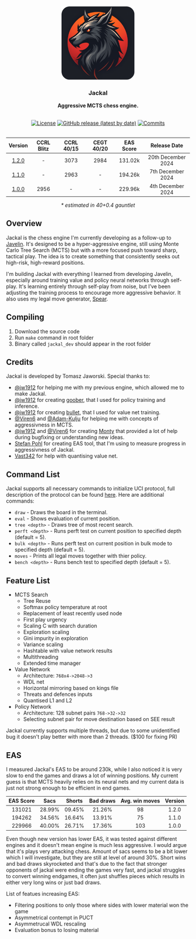 <div align="center">

<img
  width="200"
  alt="Jackal Logo"
  src=".readme/logos/logo_rounded_corners.png">
 
<h3>Jackal</h3>
<b>Aggressive MCTS chess engine.</b>
<br>
<br>

[![License](https://img.shields.io/github/license/TomaszJaworski777/Jackal?style=for-the-badge)](https://opensource.org/license/gpl-3-0)
[![GitHub release (latest by date)](https://img.shields.io/github/v/release/TomaszJaworski777/Jackal?style=for-the-badge)](https://github.com/TomaszJaworski777/Jackal/releases/latest)
[![Commits](https://img.shields.io/github/commits-since/TomaszJaworski777/Jackal/latest?style=for-the-badge)](https://github.com/TomaszJaworski777/Jackal/commits/main)
<br>
<br>

| Version | CCRL Blitz | CCRL 40/15 | CEGT 40/20 | EAS Score | Release Date |
| :-: | :-: | :-: | :-: | :-: | :-: |
| [1.2.0](https://github.com/TomaszJaworski777/Jackal/releases/tag/1.2.0) | - | 3073 | 2984 | 131.02k | 20th December 2024 |
| [1.1.0](https://github.com/TomaszJaworski777/Jackal/releases/tag/1.1.0) | - | 2963 | - | 194.26k | 7th December 2024 |
| [1.0.0](https://github.com/TomaszJaworski777/Jackal/releases/tag/1.0.0) | 2956 | - | - | 229.96k | 4th December 2024 |

<i>* estimated in 40+0.4 gauntlet</i>

</div>

## Overview
Jackal is the chess engine I'm currently developing as a follow-up to [Javelin](https://github.com/TomaszJaworski777/Javelin). It's designed to be a hyper-aggressive engine, still using Monte Carlo Tree Search (MCTS) but with a more focused push toward sharp, tactical play. The idea is to create something that consistently seeks out high-risk, high-reward positions.

I'm building Jackal with everything I learned from developing Javelin, especially around training value and policy neural networks through self-play. It's learning entirely through self-play from noise, but I’ve been adjusting the training process to encourage more aggressive behavior. It also uses my legal move generator, [Spear](https://github.com/TomaszJaworski777/Spear).

## Compiling
1. Download the source code
2. Run `make` command in root folder
3. Binary called `jackal_dev` should appear in the root folder

## Credits
Jackal is developed by Tomasz Jaworski. Special thanks to:

* [@jw1912](https://github.com/jw1912) for helping me with my previous engine, which allowed me to make Jackal.
* [@jw1912](https://github.com/jw1912) for creating [goober](https://github.com/jw1912/goober), that I used for policy training and inference.
* [@jw1912](https://github.com/jw1912) for creating [bullet](https://github.com/jw1912/bullet), that I used for value net training.
* [@Viren6](https://github.com/Viren6) and [@Adam-Kulju](https://github.com/Adam-Kulju) for helping me with concepts of aggressivness in MCTS.
* [@jw1912](https://github.com/jw1912) and [@Viren6](https://github.com/Viren6) for creating [Monty](https://github.com/official-monty/Monty) that provided a lot of help during bugfixing or understanding new ideas.
* [Stefan Pohl](https://www.sp-cc.de) for creating EAS tool, that I'm using to measure progress in aggressivness of Jackal.
* [Vast342](https://github.com/Vast342) for help with quantising value net.

## Command List
Jackal supports all necessary commands to initialize UCI protocol, full description of the protocol can be found [here](https://gist.github.com/DOBRO/2592c6dad754ba67e6dcaec8c90165bf). Here are additional commands:
* `draw` - Draws the board in the terminal.
* `eval` - Shows evaluation of current position.
* `tree <depth>` - Draws tree of most recent search.
* `perft <depth>` - Runs perft test on current position to specified depth (default = 5).
* `bulk <depth>` - Runs perft test on current position in bulk mode to specified depth (default = 5).
* `moves` - Prints all legal moves together with thier policy.
* `bench <depth>` - Runs bench test to specified depth (default = 5). 

## Feature List
* MCTS Search
   * Tree Reuse
   * Softmax policy temperature at root
   * Replacement of least recently used node
   * First play urgency
   * Scaling C with search duration
   * Exploration scaling
   * Gini impurity in exploration
   * Variance scaling
   * Hashtable with value network results
   * Multithreading
   * Extended time manager
* Value Network
   * Architecture: `768x4->2048->3`
   * WDL net
   * Horizontal mirroring based on kings file
   * Threats and defences inputs
   * Quantised L1 and L2
* Policy Network
   * Architecture: 128 subnet pairs `768->32->32`
   * Selecting subnet pair for move destination based on SEE result

Jackal currently supports multiple threads, but due to some unidentified bug it doesn't play better with more than 2 threads. ($100 for fixing PR)

## EAS
I measured Jackal's EAS to be around 230k, while I also noticed it is very slow to end the games and draws a lot of winning positions. My current guess is that MCTS heavily relies on its neural nets and my current data is just not strong enough to be efficient in end games.

| EAS Score| Sacs | Shorts | Bad draws | Avg. win moves  | Version  |
| :-: | :-: | :-: | :-: | :-: | :-: |
| 131021 | 28.99% | 09.45% | 21.26% | 98 | 1.2.0 |
| 194262 | 34.56% | 16.64% | 13.91% | 75 | 1.1.0 |
| 229966 | 40.00% | 26.71% | 17.36% | 103 | 1.0.0 |

Even though new version has lower EAS, it was tested against different engines and it doesn't mean engine is much less aggressive. I would argue that it's plays very attacking chess. Amount of sacs seems to be a bit lower which I will investigate, but they are still at level of around 30%. Short wins and bad draws skyrocketed and that's due to the fact that stronger opponents of jackal were ending the games very fast, and jackal struggles to convert winning endgames, it often just shuffles pieces which results in either very long wins or just bad draws.

List of featues increasing EAS:
- Filtering positions to only those where sides with lower material won the game
- Asymmetrical contempt in PUCT
- Asymmetrucal WDL rescaling
- Evaluation bonus to losing material
